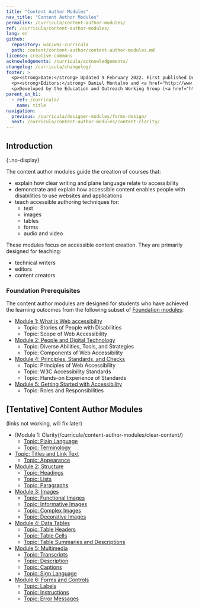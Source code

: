 ```yaml
---
title: "Content Author Modules"
nav_title: "Content Author Modules"
permalink: /curricula/content-author-modules/
ref: /curricula/content-author-modules/
lang: en
github:
  repository: w3c/wai-curricula
  path: content/content-author/content-author-modules.md
license: creative-commons
acknowledgements: /curricula/acknowledgements/
changelog: /curricula/changelog/
footer: >
  <p><strong>Date:</strong> Updated 9 February 2022. First published December 2019.</p>
  <p><strong>Editors:</strong> Daniel Montalvo and <a href="http://www.w3.org/People/shadi/">Shadi Abou-Zahra</a>. Contributors: <a href="https://www.w3.org/WAI/EO/EOWG-members">EOWG Participants</a>. ACKNOWLEDGEMENTS lists contributors and credits.</p>
  <p>Developed by the Education and Outreach Working Group (<a href="http://www.w3.org/WAI/EO/">EOWG</a>). Developed with support from the <a href="https://www.w3.org/WAI/about/projects/wai-guide/">WAI-Guide Project</a> funded by the European Commission (EC) under the Horizon 2020 program (Grant Agreement 822245).</p>
parent_in_h1:
  - ref: /curricula/
    name: title
navigation:
  previous: /curricula/designer-modules/forms-design/
  next: /curricula/content-author-modules/content-clarity/
---
```


## Introduction
{:.no-display}

The content author modules guide the creation of courses that:

* explain how clear writing and plane language relate to accessibility
* demonstrate and explain how accessible content enables people with disabilities to use websites and applications
* teach accessible authoring techniques for:
  * text
  * images
  * tables
  * forms
  * audio and video

These modules focus on accessible content creation. They are primarily designed for teaching:

* technical writers
* editors
* content creators

### Foundation Prerequisites

The content author modules are designed for students who have achieved the learning outcomes from the following subset of [Foundation modules](/curricula/foundation-modules/):

* [Module 1: What is Web accessibility](/curricula/foundation-modules/what-is-web-accessibility/)
  * Topic: Stories of People with Disabilities
  * Topic: Scope of Web Accessibility
* [Module 2: People and Digital Technology](/curricula/foundation-modules/people-and-digital-technology/)
  * Topic: Diverse Abilities, Tools, and Strategies
  * Topic: Components of Web Accessibility
* [Module 4: Principles, Standards, and Checks](/curricula/foundation-modules/principles-standards-and-checks/)
  * Topic: Principles of Web Accessibility
  * Topic: W3C Accessibility Standards
  * Topic: Hands-on Experience of Standards
* [Module 5: Getting Started with Accessibility](/curricula/foundation-modules/getting-started-with-accessibility/)
  * Topic: Roles and Responsibilities

## [Tentative] Content Author Modules

(links not working, will fix later)

-   [Module 1: Clarity(/curricula/content-author-modules/clear-content/)
    -   [Topic: Plain Language](/curricula/content-author-modules/#topic-plain-language)
    -   [Topic: Terminology](/curricula/content-author-modules/)
-   [Topic: Titles and Link Text](/curricula/content-author-modules/)
    -   [Topic: Appearance](/curricula/content-author-modules/)
-   [Module 2: Structure](/curricula/content-author-modules/structure/)
    -   [Topic: Headings](/curricula/content-author-modules/structure/)
    -   [Topic: Lists](/curricula/content-author-modules/structure/)
    -   [Topic: Paragraphs](/curricula/content-author-modules/structure/)
-   [Module 3: Images](/curricula/content-author-modules/)
    -   [Topic: Functional Images](/curricula/content-author-modules/)
    -   [Topic: Informative Images](/curricula/content-author-modules/)
    -   [Topic: Complex Images](/curricula/content-author-modules/)
    -   [Topic: Decorative Images](/curricula/content-author-modules/)
-   [Module 4: Data Tables](/curricula/content-author-modules/)
    -   [Topic: Table Headers](/curricula/content-author-modules/)
    -   [Topic: Table Cells](/curricula/content-author-modules/)
    -   [Topic: Table Summaries and Descriptions](/curricula/content-author-modules/)
-   [Module 5: Multimedia](/curricula/content-author-modules/)
    -   [Topic: Transcripts](/curricula/content-author-modules/)
    -   [Topic: Description](/curricula/content-author-modules/)
    -   [Topic: Captions](/curricula/content-author-modules/)
    -   [Topic: Sign Language](/curricula/content-author-modules/)
-   [Module 6: Forms and Controls](/curricula/content-author-modules/forms-and-controls/)
    -   [Topic: Labels](/curricula/content-author-modules/)
    -   [Topic: Instructions](/curricula/content-author-modules/)
    -   [Topic: Error Messages](/curricula/content-author-modules/)
